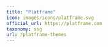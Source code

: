 ```yaml
---
title: "Platframe"
icon: images/icons/platframe.svg
official_url: https://platframe.com
taxonomy: ssg
url: /platframe-themes
---
```

